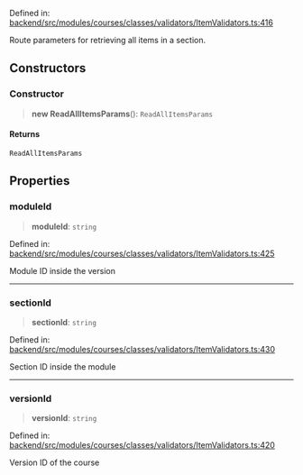 Defined in: [backend/src/modules/courses/classes/validators/ItemValidators.ts:416](https://github.com/continuousactivelearning/vibe/blob/2acbe3b478970855555eb5e714d2dc1713e5937b/backend/src/modules/courses/classes/validators/ItemValidators.ts#L416)

Route parameters for retrieving all items in a section.

## Constructors

### Constructor

> **new ReadAllItemsParams**(): `ReadAllItemsParams`

#### Returns

`ReadAllItemsParams`

## Properties

### moduleId

> **moduleId**: `string`

Defined in: [backend/src/modules/courses/classes/validators/ItemValidators.ts:425](https://github.com/continuousactivelearning/vibe/blob/2acbe3b478970855555eb5e714d2dc1713e5937b/backend/src/modules/courses/classes/validators/ItemValidators.ts#L425)

Module ID inside the version

***

### sectionId

> **sectionId**: `string`

Defined in: [backend/src/modules/courses/classes/validators/ItemValidators.ts:430](https://github.com/continuousactivelearning/vibe/blob/2acbe3b478970855555eb5e714d2dc1713e5937b/backend/src/modules/courses/classes/validators/ItemValidators.ts#L430)

Section ID inside the module

***

### versionId

> **versionId**: `string`

Defined in: [backend/src/modules/courses/classes/validators/ItemValidators.ts:420](https://github.com/continuousactivelearning/vibe/blob/2acbe3b478970855555eb5e714d2dc1713e5937b/backend/src/modules/courses/classes/validators/ItemValidators.ts#L420)

Version ID of the course
